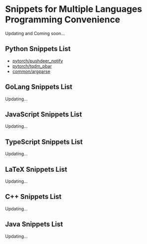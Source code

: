 # Snippets for Multiple Languages Programming Convenience

Updating and Coming soon...

## Python Snippets List

- [pytorch/pushdeer_notify](./python/pytorch/pushdeer_notify.py)
- [pytorch/tqdm_pbar](./python/pytorch/tqdm_pbar.py)
- [common/argparse](./python/common/argparse.py)

## GoLang Snippets List

Updating...

## JavaScript Snippets List

Updating...

## TypeScript Snippets List

Updating...

## LaTeX Snippets List

Updating...

## C++ Snippets List

Updating...

## Java Snippets List

Updating...
